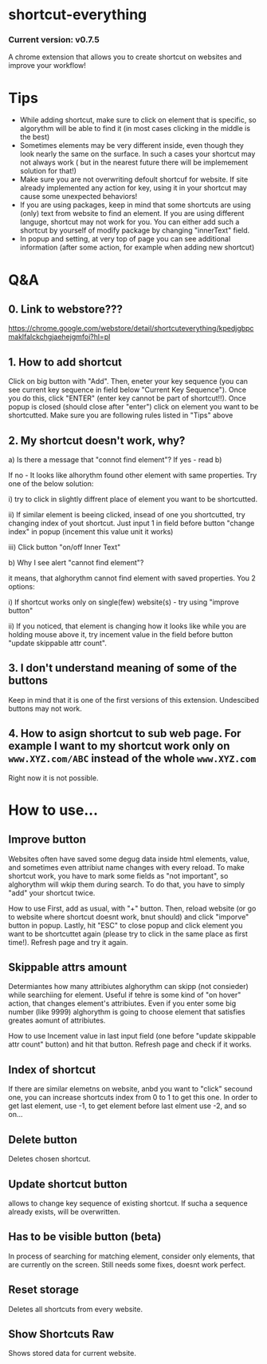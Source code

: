 # shortcut-everything
### Current version: v0.7.5
A chrome extension that allows you to create shortcut on websites and improve your workflow!


# Tips
 - While adding shortcut, make sure to click on element that is specific, so algorythm will be able to find it (in most cases clicking in the middle is the best)
 - Sometimes elements may be very different inside, even though they look nearly the same on the surface. In such a cases your shortcut may not always work ( but in the nearest future there will be implemement solution for that!)
 - Make sure you are not overwriting defoult shortcuf for website. If site already implemented any action for key, using it in your shortcut may cause some unexpected behaviors!
 - If you are using packages, keep in mind that some shortcuts are using (only) text from website to find an element. If you are using different languge, shortcut may not work for you. You can either add such a shortcut by yourself of modify package by changing "innerText" field. 
 - In popup and setting, at very top of page you can see additional information (after some action, for example when adding new shortcut)



# Q&A
## 0. Link to webstore???
 https://chrome.google.com/webstore/detail/shortcuteverything/kpedjgbpcmaklfalckchgjaehejgmfoi?hl=pl
## 1. How to add shortcut
  Click on big button with "Add". Then, eneter your key sequence (you can see current key sequence in field below "Current Key Sequence"). Once you do this, click "ENTER" (enter key cannot be part of shortcut!!). Once popup is closed (should close after "enter") click on element you want to be shortcutted. Make sure you are following rules listed in "Tips" above
## 2. My shortcut doesn't work, why?

  a) Is there a message that "connot find element"?
  If yes - read b)
    
   If no - It looks like alhorythm found other element with same properties. Try one of the below solution:
    
   i) try to click in slightly diffrent place of element you want to be shortcutted. 
        
   ii) If similar element is beeing clicked, insead of one you shortcutted, try changing index of yout shortcut. Just input 1 in field before button "change index" in popup (incement this value unit it works)
   
   iii) Click button "on/off Inner Text" 
        
  b)  Why I see alert "cannot find element"?
  
   it means, that alghorythm cannot find element with saved properties. You 2 options:
   
   i) If shortcut works only on single(few) website(s) - try using "improve button"
        
   ii) If you noticed, that element is changing how it looks like while you are holding mouse above it, try incement value in the field before button "update skippable attr count". 
        
## 3. I don't understand meaning of some of the buttons
  Keep in mind that it is one of the first versions of this extension. Undescibed buttons may not work.
  
## 4. How to asign shortcut to sub web page. For example I want to my shortcut work only on ```www.XYZ.com/ABC``` instead of the whole ```www.XYZ.com```
Right now it is not possible. 

        
        
# How to use...
## Improve button
Websites often have saved some degug data inside html elements, value, and sometimes even attribiut name changes with every reload. To make shortcut work, you have to mark some fields as "not important", so alghorythm will wkip them during search. To do that, you have to simply "add" your shortcut twice. 

How to use
First, add as usual, with "+" button. Then, reload website (or go to website where shortcut doesnt work, bnut should) and click "imporve" button in popup. Lastly, hit "ESC" to close popup and click element you want to be shortcuttet again (please try to click in the same place as first time!). Refresh page and try it again. 


## Skippable attrs amount
Determiantes how many attribiutes alghorythm can skipp (not consieder) while searchiing for element. Useful if tehre is some kind of "on hover" action, that changes element's attribiutes. Even if you enter some big number (like  9999) alghorythm is going to choose element that satisfies greates aomunt of attribiutes.

How to use
Incement value in last input field (one before "update skippable attr count" button) and hit that button. Refresh page and check if it works. 

## Index of shortcut
If there are similar elemetns on website, anbd you want to "click" secound one, you can increase shortcuts index from 0 to 1 to get this one. 
In order to get last element, use -1, to get element before last elment use -2, and so on...

## Delete button
Deletes chosen shortcut. 

## Update shortcut button
allows to change key sequence of existing shortcut. If sucha a sequence already exists, will be overwritten.

## Has to be visible button (beta)
In process of searching for matching element, consider only elements, that are currently on the screen. Still needs some fixes, doesnt work perfect. 

## Reset storage
Deletes all shortcuts from every website.

## Show Shortcuts Raw
Shows stored data for current website.


